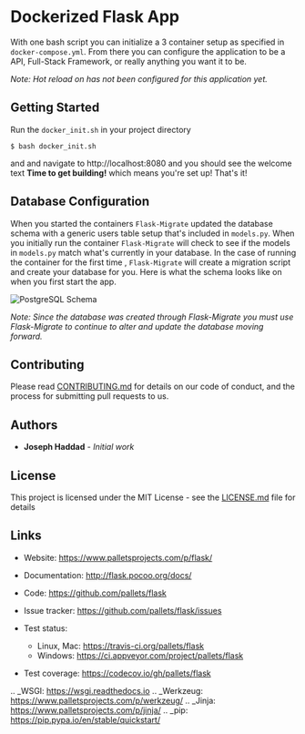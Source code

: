 # Dockerized Flask App

With one bash script you can initialize a 3 container setup as specified in `docker-compose.yml`. From there you can
configure the application to be a API, Full-Stack Framework, or really anything you want it to be. 

_Note: Hot reload on has not been configured for this application yet._ 

## Getting Started

Run the `docker_init.sh` in your project directory

```
$ bash docker_init.sh
```
and and navigate to http://localhost:8080 and you should see the 
welcome text **Time to get building!** which means you're set up! That's it!

## Database Configuration

When you started the containers `Flask-Migrate` updated the database schema with a generic users table setup
that's included in `models.py`. When you initially run the container `Flask-Migrate` will check to see if the 
models in `models.py` match what's currently in your database. In the case of running the container for the first time
, `Flask-Migrate` will create a migration script and create your database for you. Here is what the schema
looks like on when you first start the app. 



![PostgreSQL Schema](https://github.com/josephhaddad55/dockerized-nginx-flask-postgres/blob/master/misc/PostgreSQL-Schema.png)


_Note: Since the database was created through Flask-Migrate you must use Flask-Migrate to continue to alter and update the database moving forward._ 



## Contributing

Please read [CONTRIBUTING.md](https://gist.github.com/PurpleBooth/b24679402957c63ec426) for details on our code of conduct, and the process for submitting pull requests to us.

## Authors

* **Joseph Haddad** - *Initial work*


## License

This project is licensed under the MIT License - see the [LICENSE.md](LICENSE.md) file for details


Links
-----

* Website: https://www.palletsprojects.com/p/flask/
* Documentation: http://flask.pocoo.org/docs/
* Code: https://github.com/pallets/flask
* Issue tracker: https://github.com/pallets/flask/issues
* Test status:

  * Linux, Mac: https://travis-ci.org/pallets/flask
  * Windows: https://ci.appveyor.com/project/pallets/flask

* Test coverage: https://codecov.io/gh/pallets/flask

.. _WSGI: https://wsgi.readthedocs.io
.. _Werkzeug: https://www.palletsprojects.com/p/werkzeug/
.. _Jinja: https://www.palletsprojects.com/p/jinja/
.. _pip: https://pip.pypa.io/en/stable/quickstart/

